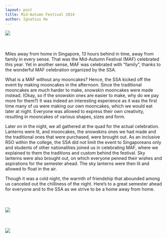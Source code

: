 ```yaml
---
layout: post
title: Mid-Autumn Festival 2014
author: Ignatius Ho
---
```


<div style="margin-bottom: 50px;">
	<img src="{{ site.url }}/assets/mooncakemaking.jpg" class="img-responsive center-block">
</div>

Miles away from home in Singapore, 13 hours behind in time, away from family in every sense. That was the Mid-Autumn Festival (MAF) celebrated this year. Yet in another sense, MAF was celebrated with “family”, thanks to the wonderful MAF celebration organized by the SSA.

What is a MAF without any mooncakes? Hence, the SSA kicked off the event by making mooncakes in the afternoon. Since the traditional mooncakes are much harder to make, snowskin mooncakes were made instead. (Okay, so if the snowskin ones are easier to make, why do we pay more for them?) It was indeed an interesting experience as it was the first time many of us were making our own mooncakes, which we would eat later at night. Everyone was allowed to express their own creativity, resulting in mooncakes of various shapes, sizes and form.

Later on in the night, we all gathered at the quad for the actual celebration. Lanterns were lit, and mooncakes, the snowskins ones we had made and the traditional ones that were purchased, were brought out. As an inclusive RSO within the college, the SSA did not limit the event to Singaporeans only and students of other nationalities joined us in celebrating MAF, where we explained to them the traditions and custom behind the festival. Sky lanterns were also brought out, on which everyone penned their wishes and aspirations for the semester ahead. The sky lanterns were then lit and allowed to float in the air.

Though it was a cold night, the warmth of friendship that abounded among us canceled out the chilliness of the night. Here’s to a great semester ahead for everyone and to the SSA as we strive to be a home away from home.

<div style="margin-top: 50px; margin-bottom: 50px;">
	<img src="{{ site.url }}/assets/skylantern.jpg" class="img-responsive center-block">
</div>

<div style="margin-top: 50px;">
	<img src="{{ site.url }}/assets/skylantern2.jpg" class="img-responsive center-block">
</div>